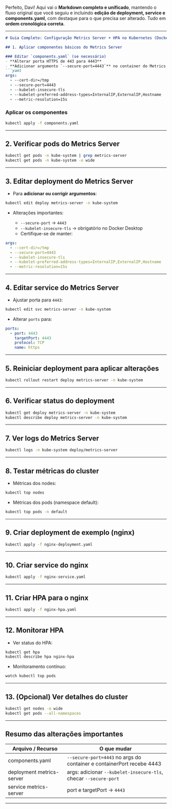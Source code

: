 Perfeito, Davi! Aqui vai o **Markdown completo e unificado**, mantendo o fluxo original que você seguiu e incluindo **edição de deployment, service e components.yaml**, com destaque para o que precisa ser alterado. Tudo em **ordem cronológica correta**.

---

````markdown
# Guia Completo: Configuração Metrics Server + HPA no Kubernetes (Docker Desktop)

## 1. Aplicar componentes básicos do Metrics Server

### Editar `components.yaml` (se necessário)
- **Alterar porta HTTPS de 443 para 4443**
- **Adicionar argumento `--secure-port=4443`** no container do Metrics Server:
```yaml
args:
  - --cert-dir=/tmp
  - --secure-port=4443
  - --kubelet-insecure-tls
  - --kubelet-preferred-address-types=InternalIP,ExternalIP,Hostname
  - --metric-resolution=15s
````

### Aplicar os componentes

```bash
kubectl apply -f components.yaml
```

---

## 2. Verificar pods do Metrics Server

```bash
kubectl get pods -n kube-system | grep metrics-server
kubectl get pods -n kube-system -o wide
```

---

## 3. Editar deployment do Metrics Server

* Para **adicionar ou corrigir argumentos**:

```bash
kubectl edit deploy metrics-server -n kube-system
```

* Alterações importantes:

  * `--secure-port` → `4443`
  * `--kubelet-insecure-tls` → obrigatório no Docker Desktop
  * Certifique-se de manter:

```yaml
args:
  - --cert-dir=/tmp
  - --secure-port=4443
  - --kubelet-insecure-tls
  - --kubelet-preferred-address-types=InternalIP,ExternalIP,Hostname
  - --metric-resolution=15s
```

---

## 4. Editar service do Metrics Server

* Ajustar porta para `4443`:

```bash
kubectl edit svc metrics-server -n kube-system
```

* Alterar `ports` para:

```yaml
ports:
  - port: 4443
    targetPort: 4443
    protocol: TCP
    name: https
```

---

## 5. Reiniciar deployment para aplicar alterações

```bash
kubectl rollout restart deploy metrics-server -n kube-system
```

---

## 6. Verificar status do deployment

```bash
kubectl get deploy metrics-server -n kube-system
kubectl describe deploy metrics-server -n kube-system
```

---

## 7. Ver logs do Metrics Server

```bash
kubectl logs -n kube-system deploy/metrics-server
```

---

## 8. Testar métricas do cluster

* Métricas dos nodes:

```bash
kubectl top nodes
```

* Métricas dos pods (namespace default):

```bash
kubectl top pods -n default
```

---

## 9. Criar deployment de exemplo (nginx)

```bash
kubectl apply -f nginx-deployment.yaml
```

---

## 10. Criar service do nginx

```bash
kubectl apply -f nginx-service.yaml
```

---

## 11. Criar HPA para o nginx

```bash
kubectl apply -f nginx-hpa.yaml
```

---

## 12. Monitorar HPA

* Ver status do HPA:

```bash
kubectl get hpa
kubectl describe hpa nginx-hpa
```

* Monitoramento contínuo:

```bash
watch kubectl top pods
```

---

## 13. (Opcional) Ver detalhes do cluster

```bash
kubectl get nodes -o wide
kubectl get pods --all-namespaces
```

---

## Resumo das alterações importantes

| Arquivo / Recurso         | O que mudar                                                           |
| ------------------------- | ----------------------------------------------------------------------|
| components.yaml           | `--secure-port=4443` no args do container e containerPort recebe 4443 |
| deployment metrics-server | args: adicionar `--kubelet-insecure-tls`, checar `--secure-port`      |
| service metrics-server    | port e targetPort → `4443`                                            |

---